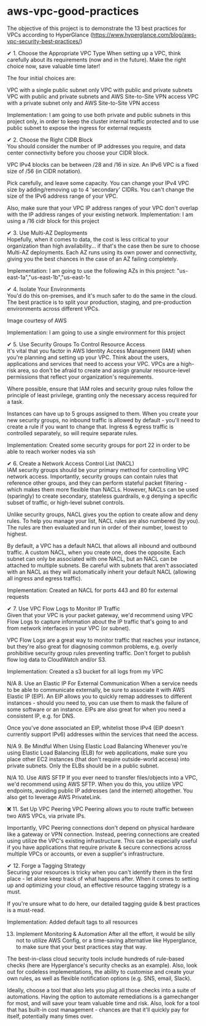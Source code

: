# aws-vpc-good-practices
The objective of this project is to demonstrate the 13 best practices for VPCs according to HyperGlance (https://www.hyperglance.com/blog/aws-vpc-security-best-practices/) 

✔  1. Choose the Appropriate VPC Type 
When setting up a VPC, think carefully about its requirements (now and in the future). Make the right choice now, save valuable time later!

The four initial choices are:

VPC with a single public subnet only
VPC with public and private subnets
VPC with public and private subnets and AWS Site-to-Site VPN access
VPC with a private subnet only and AWS Site-to-Site VPN access

Implementation:
I am going to use both private and public subnets in this project only, in order to keep the cluster internal traffic protected and to use public subnet to expose the ingress for external requests

✔ 2. Choose the Right CIDR Block  
You should consider the number of IP addresses you require, and data center connectivity before you choose your CIDR block.

VPC IPv4 blocks can be between /28 and /16 in size. An IPv6 VPC is a fixed size of /56 (in CIDR notation).

Pick carefully, and leave some capacity. You can change your IPv4 VPC size by adding/removing up to 4 'secondary' CIDRs. You can't change the size of the IPv6 address range of your VPC.

Also, make sure that your VPC IP address ranges of your VPC don't overlap with the IP address ranges of your existing network.
Implementation:
I am using a /16 cidr block for this project 


✔ 3. Use Multi-AZ Deployments  
Hopefully, when it comes to data, the cost is less critical to your organization than high availability... if that's the case then be sure to choose Multi-AZ deployments. Each AZ runs using its own power and connectivity, giving you the best chances in the case of an AZ failing completely.

Implementation:
I am going to use the following AZs in this project: "us-east-1a","us-east-1b","us-east-1c

✔ 4. Isolate Your Environments  
You'd do this on-premises, and it's much safer to do the same in the cloud. The best practice is to split your production, staging, and pre-production environments across different VPCs.

Image courtesy of AWS

Implementation:
I am going to use a single environment for this project

✔ 5. Use Security Groups To Control Resource Access   
It's vital that you factor in AWS Identity Access Management (IAM) when you're planning and setting up your VPC. Think about the users, applications and services that need to access your VPC. VPCs are a high-risk area, so don't be afraid to create and assign granular resource-level permissions that reflect your organization's requirements.

Where possible, ensure that IAM roles and security group rules follow the principle of least privilege, granting only the necessary access required for a task.

Instances can have up to 5 groups assigned to them. When you create your new security groups, no inbound traffic is allowed by default - you'll need to create a rule if you want to change that. Ingress & egress traffic is controlled separately, so will require separate rules.

Implementation:
Created some security groups for port 22 in order to be able to reach worker nodes via ssh 

✔ 6. Create a Network Access Control List (NACL)   
IAM security groups should be your primary method for controlling VPC network access. Importantly, security groups can contain rules that reference other groups, and they can perform stateful packet filtering - which makes them more flexible than NACLs. However, NACLs can be used (sparingly) to create secondary, stateless guardrails, e.g denying a specific subset of traffic, or high-level subnet controls.

Unlike security groups, NACL gives you the option to create allow and deny rules. To help you manage your list, NACL rules are also numbered (by you). The rules are then evaluated and run in order of their number, lowest to highest.

By default, a VPC has a default NACL that allows all inbound and outbound traffic. A custom NACL, when you create one, does the opposite. Each subnet can only be associated with one NACL, but an NACL can be attached to multiple subnets. Be careful with subnets that aren't associated with an NACL as they will automatically inherit your default NACL (allowing all ingress and egress traffic).

Implementation:
Created an NACL for ports 443 and 80 for external requests

✔ 7. Use VPC Flow Logs to Monitor IP Traffic  
Given that your VPC is your packet gateway, we'd recommend using VPC Flow Logs to capture information about the IP traffic that's going to and from network interfaces in your VPC (or subnet).

VPC Flow Logs are a great way to monitor traffic that reaches your instance, but they're also great for diagnosing common problems, e.g. overly prohibitive security group rules preventing traffic. Don't forget to publish flow log data to CloudWatch and/or S3.

Implementation:
Created a s3 bucket for all logs from my VPC

N/A 8. Use an Elastic IP For External Communication
When a service needs to be able to communicate externally, be sure to associate it with AWS Elastic IP (EIP). An EIP allows you to quickly remap addresses to different instances - should you need to, you can use them to mask the failure of some software or an instance. EIPs are also great for when you need a consistent IP, e.g. for DNS.

Once you've done associated an EIP, whitelist those IPv4 (EIP doesn't currently support IPv6) addresses within the services that need the access.

N/A 9. Be Mindful When Using Elastic Load Balancing
Whenever you're using Elastic Load Balancing (ELB) for web applications, make sure you place other EC2 instances (that don't require outside-world access) into private subnets. Only the ELBs should be in a public subnet.

N/A 10. Use AWS SFTP
If you ever need to transfer files/objects into a VPC, we'd recommend using AWS SFTP. When you do this, you utilize VPC endpoints, avoiding public IP addresses (and the internet) altogether. You also get to leverage AWS PrivateLink.

❌ 11. Set Up VPC Peering
VPC Peering allows you to route traffic between two AWS VPCs, via private IPs.

Importantly, VPC Peering connections don't depend on physical hardware like a gateway or VPN connection. Instead, peering connections are created using utilize the VPC's existing infrastructure. This can be especially useful if you have applications that require private & secure connections across multiple VPCs or accounts, or even a supplier's infrastructure.

✔ 12. Forge a Tagging Strategy  
Securing your resources is tricky when you can't identify them in the first place - let alone keep track of what happens after. When it comes to setting up and optimizing your cloud, an effective resource tagging strategy is a must.

If you're unsure what to do here, our detailed tagging guide & best practices is a must-read.

Implementation:
Added default tags to all resources

13. Implement Monitoring & Automation
After all the effort, it would be silly not to utilize AWS Config, or a time-saving alternative like Hyperglance, to make sure that your best practices stay that way.

The best-in-class cloud security tools include hundreds of rule-based checks (here are Hyperglance's security checks as an example). Also, look out for codeless implementations, the ability to customise and create your own rules, as well as flexible notification options (e.g. SNS, email, Slack).

Ideally, choose a tool that also lets you plug all those checks into a suite of automations. Having the option to automate remediations is a gamechanger for most, and will save your team valuable time and risk. Also, look for a tool that has built-in cost management - chances are that it'll quickly pay for itself, potentially many times over.

